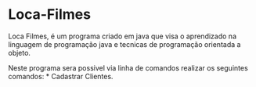# Loca-Filmes
Loca Filmes, é um programa criado em java que visa o aprendizado na linguagem de programação java e tecnicas de programação orientada a objeto.

Neste programa sera possivel via linha de comandos realizar os seguintes comandos:
    * Cadastrar Clientes.